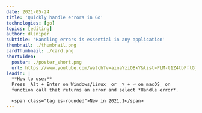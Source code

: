 ```yaml
---
date: 2021-05-24
title: 'Quickly handle errors in Go'
technologies: [go]
topics: [editing]
author: dlsniper
subtitle: 'Handling errors is essential in any application'
thumbnail: ./thumbnail.png
cardThumbnail: ./card.png
shortVideo:
  poster: ./poster_short.png
  url: https://www.youtube.com/watch?v=ainaYziOBkY&list=PLM-t1Z4tbFflGjn5Qzjjku5J7SX3p-nhY&index=7&t=0s
leadin: |
  **How to use:**
  Press _Alt + Enter on Windows/Linux_ or _⌥ + ⏎ on macOS_ on
  function call that returns an error and select *Handle error*.

  <span class="tag is-rounded">New in 2021.1</span>
---
```


